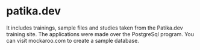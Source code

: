 # patika.dev
It includes trainings, sample files and studies taken from the Patika.dev training site. The applications were made over the PostgreSql program. You can visit mockaroo.com to create a sample database.

